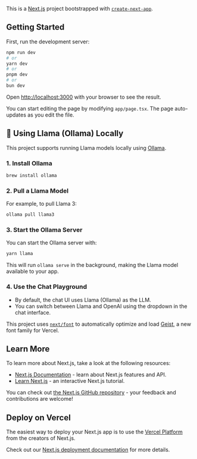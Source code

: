 This is a [Next.js](https://nextjs.org) project bootstrapped with [`create-next-app`](https://nextjs.org/docs/app/api-reference/cli/create-next-app).

## Getting Started

First, run the development server:

```bash
npm run dev
# or
yarn dev
# or
pnpm dev
# or
bun dev
```

Open [http://localhost:3000](http://localhost:3000) with your browser to see the result.

You can start editing the page by modifying `app/page.tsx`. The page auto-updates as you edit the file.

## 🦙 Using Llama (Ollama) Locally

This project supports running Llama models locally using [Ollama](https://ollama.com/).

### 1. Install Ollama

```bash
brew install ollama
```

### 2. Pull a Llama Model

For example, to pull Llama 3:

```bash
ollama pull llama3
```

### 3. Start the Ollama Server

You can start the Ollama server with:

```bash
yarn llama
```

This will run `ollama serve` in the background, making the Llama model available to your app.

### 4. Use the Chat Playground

- By default, the chat UI uses Llama (Ollama) as the LLM.
- You can switch between Llama and OpenAI using the dropdown in the chat interface.

This project uses [`next/font`](https://nextjs.org/docs/app/building-your-application/optimizing/fonts) to automatically optimize and load [Geist](https://vercel.com/font), a new font family for Vercel.

## Learn More

To learn more about Next.js, take a look at the following resources:

- [Next.js Documentation](https://nextjs.org/docs) - learn about Next.js features and API.
- [Learn Next.js](https://nextjs.org/learn) - an interactive Next.js tutorial.

You can check out [the Next.js GitHub repository](https://github.com/vercel/next.js) - your feedback and contributions are welcome!

## Deploy on Vercel

The easiest way to deploy your Next.js app is to use the [Vercel Platform](https://vercel.com/new?utm_medium=default-template&filter=next.js&utm_source=create-next-app&utm_campaign=create-next-app-readme) from the creators of Next.js.

Check out our [Next.js deployment documentation](https://nextjs.org/docs/app/building-your-application/deploying) for more details.
